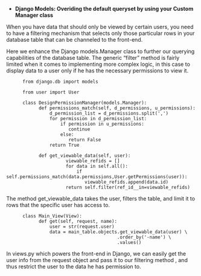 
- <b>Django Models: Overiding the default queryset by using your Custom Manager class</b>

 When you have data that should only be viewed by certain users, you need to have a filtering mechanism that selects only those particular rows in your database table that can be channeled to the front-end.

Here we enhance the Django models.Manager class to further our querying capabilities of the database table. The generic “filter” method is fairly limited when it comes to implementing more complex logic, in this case to display data to a user only if he has the necessary permissions to view it.


          from django.db import models

          from user import User

          class DesignPermissionManager(models.Manager):
                def permissions_match(self, d_permissions, u_permissions):
                    d_permission_list = d_permissions.split(',')
                    for permission in d_permission_list:
                        if permission in u_permissions:
                           continue
                        else:
                           return False
                    return True

                def get_viewable_data(self, user):
                          viewable_refids = []
                          for data in self.all():
                              if self.permissions_match(data.permissions,User.getPermissions(user)):
                                 viewable_refids.append(data.id)
                          return self.filter(ref_id__in=viewable_refids)
        

The method get_viewable_data takes the user, filters the table, and limit it to rows that the specific user has access to.

          class Main_View(View):
                def get(self, request, name):
                    user = str(request.user)
                    data = main_table.objects.get_viewable_data(user) \
                                             .order_by('-name') \
                                             .values()



In views.py which powers the front-end in Django, we can easily get the user info from the request object and pass it to our filtering method , and thus restrict the user to the data he has permission to.


[linkedin]:https://www.linkedin.com/in/jishnuck/ 
[Mail]:jishnuck26@gmail.com

